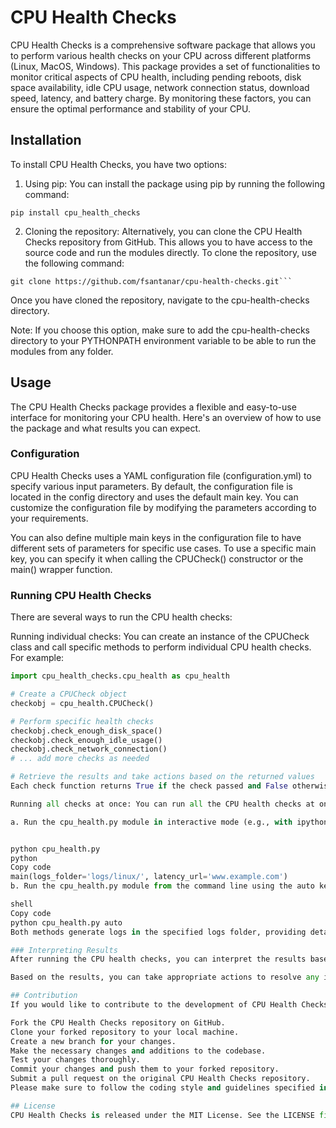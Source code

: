 
# CPU Health Checks

CPU Health Checks is a comprehensive software package that allows you to perform various health checks on your CPU across different platforms (Linux, MacOS, Windows). This package provides a set of functionalities to monitor critical aspects of CPU health, including pending reboots, disk space availability, idle CPU usage, network connection status, download speed, latency, and battery charge. By monitoring these factors, you can ensure the optimal performance and stability of your CPU.

## Installation

To install CPU Health Checks, you have two options:

1. Using pip: You can install the package using pip by running the following command:

```console
pip install cpu_health_checks
```

2. Cloning the repository: Alternatively, you can clone the CPU Health Checks repository from GitHub. This allows you to have access to the source code and run the modules directly. To clone the repository, use the following command:

```shell
git clone https://github.com/fsantanar/cpu-health-checks.git```
```
Once you have cloned the repository, navigate to the cpu-health-checks directory.

Note: If you choose this option, make sure to add the cpu-health-checks directory to your PYTHONPATH environment variable to be able to run the modules from any folder.

## Usage
The CPU Health Checks package provides a flexible and easy-to-use interface for monitoring your CPU health. Here's an overview of how to use the package and what results you can expect.

### Configuration
CPU Health Checks uses a YAML configuration file (configuration.yml) to specify various input parameters. By default, the configuration file is located in the config directory and uses the default main key. You can customize the configuration file by modifying the parameters according to your requirements.

You can also define multiple main keys in the configuration file to have different sets of parameters for specific use cases. To use a specific main key, you can specify it when calling the CPUCheck() constructor or the main() wrapper function.

### Running CPU Health Checks
There are several ways to run the CPU health checks:

Running individual checks: You can create an instance of the CPUCheck class and call specific methods to perform individual CPU health checks. For example:

```python
import cpu_health_checks.cpu_health as cpu_health

# Create a CPUCheck object
checkobj = cpu_health.CPUCheck()

# Perform specific health checks
checkobj.check_enough_disk_space()
checkobj.check_enough_idle_usage()
checkobj.check_network_connection()
# ... add more checks as needed

# Retrieve the results and take actions based on the returned values
Each check function returns True if the check passed and False otherwise.

Running all checks at once: You can run all the CPU health checks at once using the main() wrapper function. There are two ways to do this:

a. Run the cpu_health.py module in interactive mode (e.g., with ipython or python -i) and then run main() using the desired input parameters to override the configuration file. For example:


python cpu_health.py
python
Copy code
main(logs_folder='logs/linux/', latency_url='www.example.com')
b. Run the cpu_health.py module from the command line using the auto keyword. This will automatically use the default configuration parameters defined in the configuration file to create a CPUCheck object and perform all the health checks. For example:

shell
Copy code
python cpu_health.py auto
Both methods generate logs in the specified logs folder, providing detailed information about the health check results.

### Interpreting Results
After running the CPU health checks, you can interpret the results based on the returned values from each check function. If a check passes (returns True), it means that the CPU health is satisfactory for that specific aspect. If a check fails (returns False), it indicates an issue with the CPU health in that particular area.

Based on the results, you can take appropriate actions to resolve any identified issues. For example, if the disk space check fails, you can free up disk space by removing unnecessary files or expanding the storage capacity.

## Contribution
If you would like to contribute to the development of CPU Health Checks, you can follow these steps:

Fork the CPU Health Checks repository on GitHub.
Clone your forked repository to your local machine.
Create a new branch for your changes.
Make the necessary changes and additions to the codebase.
Test your changes thoroughly.
Commit your changes and push them to your forked repository.
Submit a pull request on the original CPU Health Checks repository.
Please make sure to follow the coding style and guidelines specified in the repository to ensure consistency and maintainability.

## License
CPU Health Checks is released under the MIT License. See the LICENSE file for more details.


